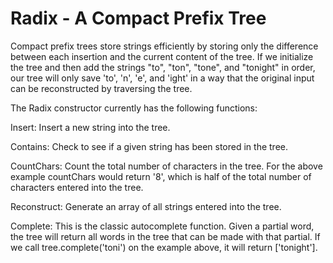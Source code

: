 Radix - A Compact Prefix Tree
=============================

Compact prefix trees store strings efficiently by storing only the difference between
each insertion and the current content of the tree. If we initialize the tree and then add the strings "to", "ton", "tone", and "tonight" in order, our tree will only save 'to', 'n', 'e', and 'ight' in a way that the original input can be reconstructed by traversing the tree.   

The Radix constructor currently has the following functions:    

Insert: Insert a new string into the tree.

Contains: Check to see if a given string has been stored in the tree.

CountChars: Count the total number of characters in the tree. For the above example countChars would return '8', which is half of the total number of characters entered into the tree.

Reconstruct: Generate an array of all strings entered into the tree.

Complete: This is the classic autocomplete function. Given a partial word, the tree will return all words in the tree that can be made with that partial. If we call tree.complete('toni') on the example above, it will return ['tonight']. 